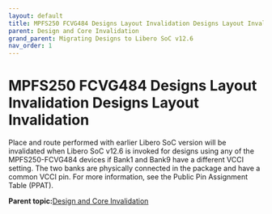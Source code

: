 ```yaml
---
layout: default
title: MPFS250 FCVG484 Designs Layout Invalidation Designs Layout Invalidation
parent: Design and Core Invalidation
grand_parent: Migrating Designs to Libero SoC v12.6
nav_order: 1
---
```

# MPFS250 FCVG484 Designs Layout Invalidation Designs Layout Invalidation

Place and route performed with earlier Libero SoC version will be invalidated when Libero SoC v12.6 is invoked for designs using any of the MPFS250-FCVG484 devices if Bank1 and Bank9 have a different VCCI setting. The two banks are physically connected in the package and have a common VCCI pin. For more information, see the Public Pin Assignment Table \(PPAT\).

**Parent topic:**[Design and Core Invalidation](GUID-6A71324F-82DB-448E-A1CC-DDDB7480AB49.md)

